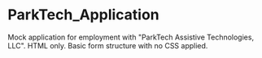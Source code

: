 # ParkTech_Application
Mock application for employment with "ParkTech Assistive Technologies, LLC". HTML only. Basic form structure with no CSS applied.
